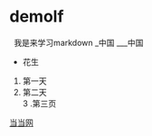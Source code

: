 # demolf
&nbsp;&nbsp;我是来学习markdown
_中国
___中国
* 花生
1. 第一天
2. 第二天  
3 .第三页

[当当网](http://dangdang.com)
